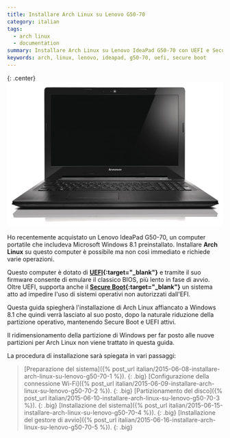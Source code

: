 ```yaml
---
title: Installare Arch Linux su Lenovo G50-70
category: italian
tags:
  - arch linux
  - documentation
summary: Installare Arch Linux su Lenovo IdeaPad G50-70 con UEFI e Secure Boot
keywords: arch, linux, lenovo, ideapad, g50-70, uefi, secure boot
---
```


{: .center}
[![Lenovo IdeaPad G50-70][lenovo-ideapad-g50-70-thumb.png]][lenovo-ideapad-g50-70.jpg]

Ho recentemente acquistato un Lenovo IdeaPad G50-70, un computer portatile che
includeva Microsoft Windows 8.1 preinstallato. Installare **Arch Linux** su
questo computer è possibile ma non così immediato e richiede varie operazioni.

Questo computer è dotato di **[UEFI]{:target="_blank"}** e tramite il suo firmware
consente di emulare il classico BIOS, più lento in fase di avvio. Oltre UEFI,
supporta anche il **[Secure Boot]{:target="_blank"}** un sistema atto ad impedire
l'uso di sistemi operativi non autorizzati dall'EFI.

Questa guida spiegherà l'installazione di Arch Linux affiancato a Windows 8.1
che quindi verrà lasciato al suo posto, dopo la naturale riduzione della partizione
operativo, mantenendo Secure Boot e UEFI attivi.

Il ridimensionamento della partizione di Windows per far posto alle nuove
partizioni per Arch Linux non viene trattato in questa guida.

La procedura di installazione sarà spiegata in vari passaggi:

> [Preparazione del sistema]({% post_url italian/2015-06-08-installare-arch-linux-su-lenovo-g50-70-1 %}).
{: .big}
> [Configurazione della connessione Wi-Fi]({% post_url italian/2015-06-09-installare-arch-linux-su-lenovo-g50-70-2 %}).
{: .big}
> [Partizionamento del disco]({% post_url italian/2015-06-10-installare-arch-linux-su-lenovo-g50-70-3 %}).
{: .big}
> [Installazione del sistema]({% post_url italian/2015-06-15-installare-arch-linux-su-lenovo-g50-70-4 %}).
{: .big}
> [Installazione del gestore di avvio]({% post_url italian/2015-06-16-installare-arch-linux-su-lenovo-g50-70-5 %}).
{: .big}


[lenovo-ideapad-g50-70.jpg]: /resources/articles/2015-06/lenovo-ideapad-g50-70.jpg
[lenovo-ideapad-g50-70-thumb.png]: /resources/articles/2015-06/lenovo-ideapad-g50-70-thumb.png

[UEFI]: https://en.wikipedia.org/wiki/Unified_Extensible_Firmware_Interface
[Secure Boot]: https://msdn.microsoft.com/it-it/library/hh824987.aspx
